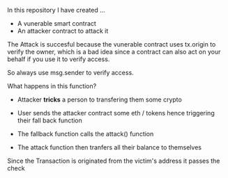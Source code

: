 
In this repository I have created ...
- A vunerable smart contract 
- An attacker contract to attack it

The Attack is succesful because the vunerable contract uses tx.origin to verify the owner, which is a bad idea since a contract can also act on your behalf if you use it to verify access.

So always use msg.sender to verify access.

What happens in this function?

- Attacker **tricks** a person to transfering them some crypto

- User sends the attacker contract some eth / tokens hence triggering their fall back function

- The fallback function calls the attack() function

- The attack function then tranfers all their balance to themselves

Since the Transaction is originated from the victim's address it passes the check

